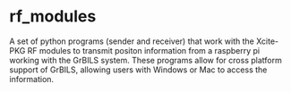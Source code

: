 # rf_modules
A set of python programs (sender and receiver) that work with the Xcite-PKG RF modules to transmit positon information from a raspberry pi working with the GrBILS system. These programs allow for cross platform support of GrBILS, allowing users with Windows or Mac to access the information.
